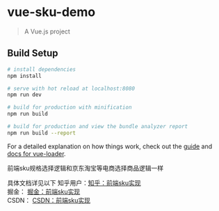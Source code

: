 # vue-sku-demo

> A Vue.js project

## Build Setup

``` bash
# install dependencies
npm install

# serve with hot reload at localhost:8080
npm run dev

# build for production with minification
npm run build

# build for production and view the bundle analyzer report
npm run build --report
```

For a detailed explanation on how things work, check out the [guide](http://vuejs-templates.github.io/webpack/) and [docs for vue-loader](http://vuejs.github.io/vue-loader).


前端sku规格选择逻辑和京东淘宝等电商选择商品逻辑一样


具体文档详见以下 
  知乎用户：[知乎：前端sku实现](https://zhuanlan.zhihu.com/p/338738268)     
  掘金： [掘金：前端sku实现](https://juejin.cn/post/6908978905881935879)    
  CSDN： [CSDN：前端sku实现](https://blog.csdn.net/jyf552088072/article/details/111561834)    
